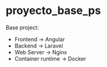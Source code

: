 # proyecto_base_ps
Base project: 
- Frontend -> Angular
- Backend -> Laravel
- Web Server -> Nginx
- Container runtime -> Docker
